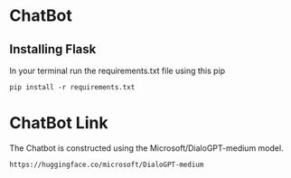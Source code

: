 
# ChatBot

## Installing Flask

In your terminal run the requirements.txt file using this pip

```
pip install -r requirements.txt
```

# ChatBot Link
The Chatbot is constructed using the Microsoft/DialoGPT-medium model.

```
https://huggingface.co/microsoft/DialoGPT-medium
```
